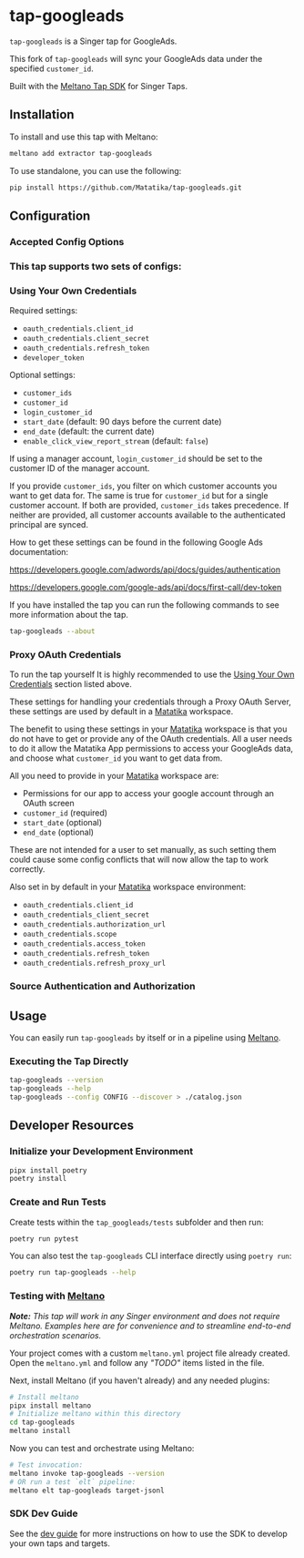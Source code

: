 # tap-googleads

`tap-googleads` is a Singer tap for GoogleAds.

This fork of `tap-googleads` will sync your GoogleAds data under the specified `customer_id`.

Built with the [Meltano Tap SDK](https://sdk.meltano.com) for Singer Taps.

## Installation

To install and use this tap with Meltano:

```bash
meltano add extractor tap-googleads
```

To use standalone, you can use the following:

```bash
pip install https://github.com/Matatika/tap-googleads.git
```


## Configuration

### Accepted Config Options

### This tap supports two sets of configs:

### Using Your Own Credentials

Required settings:

- `oauth_credentials.client_id`
- `oauth_credentials.client_secret`
- `oauth_credentials.refresh_token`
- `developer_token`

Optional settings:

- `customer_ids`
- `customer_id`
- `login_customer_id`
- `start_date` (default: 90 days before the current date)
- `end_date` (default: the current date)
- `enable_click_view_report_stream` (default: `false`)

If using a manager account, `login_customer_id` should be set to the customer ID of the manager account.
 
If you provide `customer_ids`, you filter on which customer accounts you want to get data for. The same is true for `customer_id` but for a single customer account. If both are provided, `customer_ids` takes precedence. If neither are provided, all customer accounts available to the authenticated principal are synced. 

How to get these settings can be found in the following Google Ads documentation:

https://developers.google.com/adwords/api/docs/guides/authentication

https://developers.google.com/google-ads/api/docs/first-call/dev-token

If you have installed the tap you can run the following commands to see more information about the tap.
```bash
tap-googleads --about
```

### Proxy OAuth Credentials

To run the tap yourself It is highly recommended to use the [Using Your Own Credentials](#using-your-own-credentials) section listed above.

These settings for handling your credentials through a Proxy OAuth Server, these settings are used by default in a [Matatika](https://www.matatika.com/) workspace.

The benefit to using these settings in your [Matatika](https://www.matatika.com/) workspace is that you do not have to get or provide any of the OAuth credentials. All a user needs to do it allow the Matatika App permissions to access your GoogleAds data, and choose what `customer_id` you want to get data from.

All you need to provide in your [Matatika](https://www.matatika.com/) workspace are:
- Permissions for our app to access your google account through an OAuth screen
- `customer_id` (required)
- `start_date` (optional)
- `end_date` (optional)

These are not intended for a user to set manually, as such setting them could cause some config conflicts that will now allow the tap to work correctly.

Also set in by default in your [Matatika](https://www.matatika.com/) workspace environment:

- `oauth_credentials.client_id`
- `oauth_credentials_client_secret`
- `oauth_credentials.authorization_url`
- `oauth_credentials.scope`
- `oauth_credentials.access_token`
- `oauth_credentials.refresh_token`
- `oauth_credentials.refresh_proxy_url`


### Source Authentication and Authorization

## Usage

You can easily run `tap-googleads` by itself or in a pipeline using [Meltano](https://meltano.com/).

### Executing the Tap Directly

```bash
tap-googleads --version
tap-googleads --help
tap-googleads --config CONFIG --discover > ./catalog.json
```

## Developer Resources


### Initialize your Development Environment

```bash
pipx install poetry
poetry install
```

### Create and Run Tests

Create tests within the `tap_googleads/tests` subfolder and
  then run:

```bash
poetry run pytest
```

You can also test the `tap-googleads` CLI interface directly using `poetry run`:

```bash
poetry run tap-googleads --help
```

### Testing with [Meltano](https://www.meltano.com)

_**Note:** This tap will work in any Singer environment and does not require Meltano.
Examples here are for convenience and to streamline end-to-end orchestration scenarios._

Your project comes with a custom `meltano.yml` project file already created. Open the `meltano.yml` and follow any _"TODO"_ items listed in
the file.

Next, install Meltano (if you haven't already) and any needed plugins:

```bash
# Install meltano
pipx install meltano
# Initialize meltano within this directory
cd tap-googleads
meltano install
```

Now you can test and orchestrate using Meltano:

```bash
# Test invocation:
meltano invoke tap-googleads --version
# OR run a test `elt` pipeline:
meltano elt tap-googleads target-jsonl
```

### SDK Dev Guide

See the [dev guide](https://sdk.meltano.com/en/latest/dev_guide.html) for more instructions on how to use the SDK to 
develop your own taps and targets.